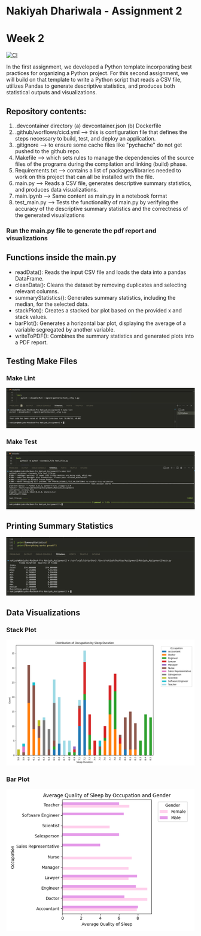 # Nakiyah Dhariwala - Assignment 2
# Week 2

[![CI](https://github.com/nogibjj/Nakiyah_Assignment2/actions/workflows/cicd.yml/badge.svg)](https://github.com/nogibjj/Nakiyah_Assignment2/actions/workflows/cicd.yml)

In the first assignment, we developed a Python template incorporating best practices for organizing a Python project. For this second assignment, we will build on that template to write a Python script that reads a CSV file, utilizes Pandas to generate descriptive statistics, and produces both statistical outputs and visualizations.


## Repository contents:
1. .devcontainer directory (a) devcontainer.json (b) Dockerfile
2. .github/worflows/cicd.yml --> this is configuration file that defines the steps necessary to build, test, and deploy an application.
3. .gitignore --> to ensure some cache files like "pychache" do not get pushed to the github repo.
4. Makefile --> which sets rules to manage the dependencies of the source files of the programs during the compilation and linking (build) phase.
5. Requirements.txt --> contains a list of packages/libraries needed to work on this project that can all be installed with the file.
6. main.py --> Reads a CSV file, generates descriptive summary statistics, and produces data visualizations.
7. main.ipynb --> Same content as main.py in a notebook format
7. test_main.py --> Tests the functionality of main.py by verifying the accuracy of the descriptive summary statistics and the correctness of the generated visualizations
### Run the main.py file to generate the pdf report and visualizations


## Functions inside the main.py
- readData(): Reads the input CSV file and loads the data into a pandas DataFrame.
- cleanData(): Cleans the dataset by removing duplicates and selecting relevant columns.
- summaryStatistics(): Generates summary statistics, including the median, for the selected data.
- stackPlot(): Creates a stacked bar plot based on the provided x and stack values.
- barPlot(): Generates a horizontal bar plot, displaying the average of a variable segregated by another variable.
- writeToPDF(): Combines the summary statistics and generated plots into a PDF report.


## Testing Make Files
### Make Lint
![Make Lint](MakeLint.png)

### Make Test
![Make Test](TestFile.png)


## Printing Summary Statistics
![Summary Statistics](SummaryStats.png)


## Data Visualizations
### Stack Plot
![Stack Graph](StackPlotGraph.png)

### Bar Plot
![Bar Graph](BarPlotGraph.png)

